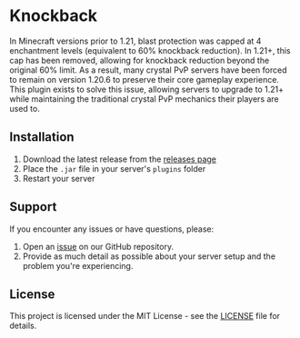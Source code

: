 # Knockback

In Minecraft versions prior to 1.21, blast protection was capped at 4 enchantment levels (equivalent to 60% knockback reduction). In 1.21+, this cap has been removed, allowing for knockback reduction beyond the original 60% limit. As a result, many crystal PvP servers have been forced to remain on version 1.20.6 to preserve their core gameplay experience. This plugin exists to solve this issue, allowing servers to upgrade to 1.21+ while maintaining the traditional crystal PvP mechanics their players are used to.

## Installation

1. Download the latest release from the [releases page](https://github.com/SytexMC/Knockback/releases)
2. Place the `.jar` file in your server's `plugins` folder
3. Restart your server

## Support

If you encounter any issues or have questions, please:
1. Open an [issue](https://github.com/SytexMC/Knockback/issues) on our GitHub repository.
2. Provide as much detail as possible about your server setup and the problem you're experiencing.

## License

This project is licensed under the MIT License - see the [LICENSE](LICENSE) file for details.
